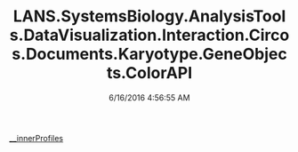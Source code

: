 ﻿---
title: LANS.SystemsBiology.AnalysisTools.DataVisualization.Interaction.Circos.Documents.Karyotype.GeneObjects.ColorAPI
date: 6/16/2016 4:56:55 AM
---

[__innerProfiles](T-LANS.SystemsBiology.AnalysisTools.DataVisualization.Interaction.Circos.Documents.Karyotype.GeneObjects.ColorAPI.__innerProfiles.html)

